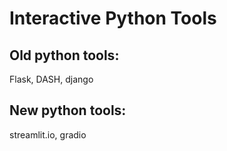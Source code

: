 # Interactive Python Tools
## Old python tools:
Flask, DASH, django

## New python tools:
streamlit.io, gradio
